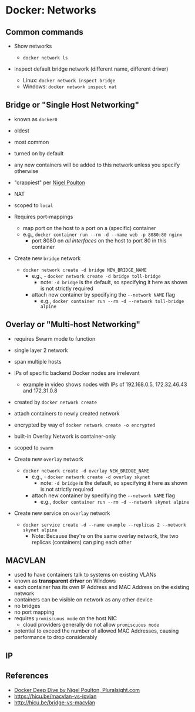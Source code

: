 # Docker: Networks

## Common commands

- Show networks
  - `docker network ls`

- Inspect default bridge network (different name, different driver)
  - Linux: `docker network inspect bridge`
  - Windows: `docker network inspect nat`

## Bridge or "Single Host Networking"

- known as `docker0`
- oldest
- most common
- turned on by default
- any new containers will be added to this network unless you specify
  otherwise
- "crappiest" per [Nigel Poulton](#references)
- NAT
- scoped to `local`
- Requires port-mappings
  - map port on the host to a port on a (specific) container
  - e.g., `docker container run --rm -d --name web -p 8080:80 nginx`
    - port 8080 on *all interfaces* on the host to port 80 in this container

- Create new `bridge` network
  - `docker network create -d bridge NEW_BRIDGE_NAME`
    - e.g., - `docker network create -d bridge toll-bridge`
      - note: `-d bridge` is the default, so specifying it here as shown is not
        strictly required
    - attach new container by specifying the `--network NAME` flag
      - e.g., `docker container run --rm -d --network toll-bridge alpine`

## Overlay or "Multi-host Networking"

- requires Swarm mode to function
- single layer 2 network
- span multiple hosts
- IPs of specific backend Docker nodes are irrelevant
  - example in video shows nodes with IPs of 192.168.0.5, 172.32.46.43 and
    172.31.0.8
- created by `docker network create`
- attach containers to newly created network
- encrypted by way of `docker network create -o encrypted`
- built-in Overlay Network is container-only
- scoped to `swarm`

- Create new `overlay` network
  - `docker network create -d overlay NEW_BRIDGE_NAME`
    - e.g., - `docker network create -d overlay skynet`
      - note: `-d bridge` is the default, so specifying it here as shown is not
        strictly required
    - attach new container by specifying the `--network NAME` flag
      - e.g., `docker container run --rm -d --network skynet alpine`

- Create new service on `overlay` network
  - `docker service create -d --name example --replicas 2 --network skynet alpine`
    - Note: Because they're on the same overlay network, the two replicas
      (containers) can ping each other

## MACVLAN

- used to have containers talk to systems on existing VLANs
- known as **transparent driver** on Windows
- each container has its own IP Address and MAC Address on the existing network
- containers can be visible on network as any other device
- no bridges
- no port mapping
- requires `promiscuous mode` on the host NIC
  - cloud providers generally do not allow `promiscuous mode`
- potential to exceed the number of allowed MAC Addresses, causing performance
  to drop considerably

## IP

## References

- [Docker Deep Dive by Nigel Poulton, Pluralsight.com](https://www.pluralsight.com/courses/docker-deep-dive-update)
- <https://hicu.be/macvlan-vs-ipvlan>
- <http://hicu.be/bridge-vs-macvlan>
